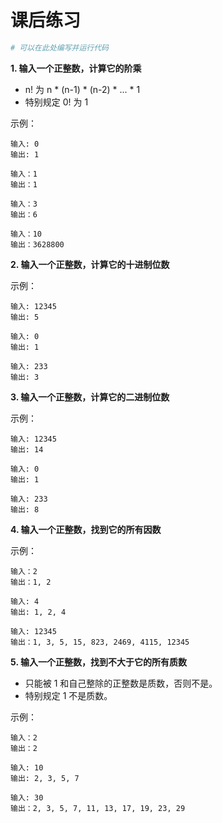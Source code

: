 # 课后练习

```python shift
# 可以在此处编写并运行代码
```

**1. 输入一个正整数，计算它的阶乘**

* n! 为 n * (n-1) * (n-2) * ... * 1
* 特别规定 0! 为 1

示例：

```text
输入: 0  
输出: 1

输入：1
输出：1

输入：3
输出：6

输入：10
输出：3628800
```

**2. 输入一个正整数，计算它的十进制位数**

示例：  

```text
输入: 12345  
输出: 5

输入: 0  
输出: 1

输入: 233  
输出: 3
```

**3. 输入一个正整数，计算它的二进制位数**

示例：

```text
输入: 12345  
输出: 14

输入: 0  
输出: 1

输入: 233  
输出: 8
```

**4. 输入一个正整数，找到它的所有因数**

示例：  

```text
输入：2
输出：1, 2

输入: 4
输出: 1, 2, 4

输入: 12345
输出：1, 3, 5, 15, 823, 2469, 4115, 12345
```

**5. 输入一个正整数，找到不大于它的所有质数**

* 只能被 1 和自己整除的正整数是质数，否则不是。
* 特别规定 1 不是质数。

示例：  

```text
输入：2
输出：2

输入: 10
输出: 2, 3, 5, 7

输入: 30
输出：2, 3, 5, 7, 11, 13, 17, 19, 23, 29
```
